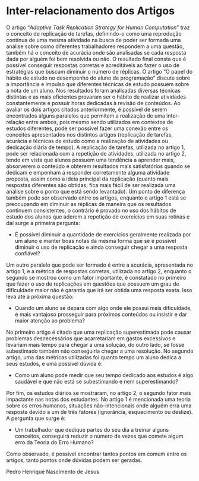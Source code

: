 # Inter-relacionamento dos Artigos
O artigo “*Adaptive Task Replication Strategy for Human Computation*” traz o conceito de replicação de tarefas, definindo-o como uma reprodução contínua de uma mesma atividade na busca de poder ser formada uma análise sobre como diferentes trabalhadores respondem a uma questão, também há o conceito de acurácia onde são analisadas se cada resposta dada por alguém foi bem resolvida ou não.  O resultado final consta que é possível conseguir respostas corretas e acreditáveis ao fazer o uso de estratégias que buscam diminuir o número de réplicas. O artigo “O papel do hábito de estudo no desempenho do aluno de programação” discute sobre a importância e impulso que diferentes técnicas de estudo possuem sobre a nota de um aluno. Nos resultados foram analisadas diversas técnicas distintas e as mais eficientes provaram ser o hábito de realizar atividades constantemente e possuir horas dedicadas à revisão de conteúdos. Ao avaliar os dois artigos citados anteriormente, é possível de serem encontrados alguns paralelos que permitem a realização de uma inter-relação entre ambos, pois mesmo sendo utilizados em contextos de estudos diferentes, pode ser possível fazer uma conexão entre os conceitos apresentados nos distintos artigos (replicação de tarefas, acurácia e técnicas de estudo como a realização de atividades ou dedicação diária de tempo). A replicação de tarefas, utilizada no artigo 1, pode ser relacionada com a repetição de atividades, utilizada no artigo 2, tendo em vista que alunos possuem uma tendência a aprender mais, absorverem o conteúdo e obterem resultados mais satisfatórios quando se dedicam e empenham a responder corretamente alguma atividade proposta, assim como a ideia principal da replicação (quanto mais respostas diferentes são obtidas, fica mais fácil de ser realizada uma análise sobre o ponto que está sendo levantado). Um ponto de diferença também pode ser observado entre os artigos, enquanto o artigo 1 está se preocupando em diminuir as réplicas de maneira que os resultados continuem consistentes, o contrário é provado no uso dos hábitos de estudo dos alunos que aderem a repetição de exercícios em suas rotinas e daí surge a primeira pergunta:

- É possível diminuir a quantidade de exercícios geralmente realizada por um aluno e manter boas notas da mesma forma que se é possível diminuir o uso de replicação e ainda conseguir chegar a uma resposta confiável? 

Um outro paralelo que pode ser formado é entre a acurácia, apresentada no artigo 1, e a métrica de respostas corretas, utilizada no artigo 2, enquanto o segundo se mostrou como um fator importante, é constatado no primeiro que fazer o uso de replicações em questões que possuem um grau de dificuldade maior não é garantia que irá ser obtida uma resposta exata. Isso leva até a próxima questão:

- Quando um aluno se depara com algo onde ele possui mais dificuldade, é mais vantajoso prosseguir para próximos conteúdos ou insistir e dar maior atenção ao problema?

No primeiro artigo é citado que uma replicação superestimada pode causar problemas desnecessários que acarretariam em gastos excessivos e levariam mais tempo para chegar a uma solução, do outro lado, se fosse subestimado também não conseguiria chegar a uma resolução. No segundo artigo, uma das métricas utilizadas foi quanto tempo um aluno dedica a seus estudos, e uma possível dúvida é:

- Como um aluno pode medir que seu tempo dedicado aos estudos é algo saudável e que não está se subestimando e nem superestimando?

Por fim, os estudos diários se mostraram, no artigo 2, o segundo fator mais impactante nas notas dos estudantes. No artigo 1 é mencionada uma teoria sobre os erros humanos, situações não-intencionais onde alguém erra uma resposta devido a um de três fatores (ignorância, esquecimento ou deslize). A pergunta que surge é:

- Um trabalhador que dedique partes do seu dia a treinar alguns conceitos, conseguirá reduzir o número de vezes que comete algum erro da Teoria do Erro Humano?

Como observado, é possível encontrar tantos pontos em comum entre os artigos, tanto pontos onde dúvidas podem ser geradas.

Pedro Henrique Nascimento de Jesus
